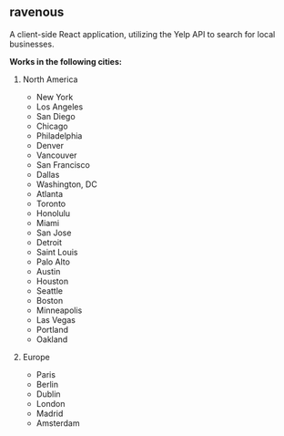 
## ravenous

A client-side React application, utilizing the Yelp API to search for local businesses.

**Works in the following cities:**


1. North America
    *  New York
    *  Los Angeles
    *  San Diego
    *  Chicago
    *  Philadelphia
    *  Denver
    *  Vancouver
    *  San Francisco
    *  Dallas
    *  Washington, DC
    *  Atlanta
    *  Toronto
    *  Honolulu
    *  Miami
    *  San Jose
    *  Detroit
    *  Saint Louis
    *  Palo Alto
    *  Austin
    *  Houston
    *  Seattle
    *  Boston
    *  Minneapolis
    *  Las Vegas
    *  Portland
    *  Oakland

2. Europe   
   * Paris
   * Berlin
   * Dublin
   * London
   * Madrid
   * Amsterdam
